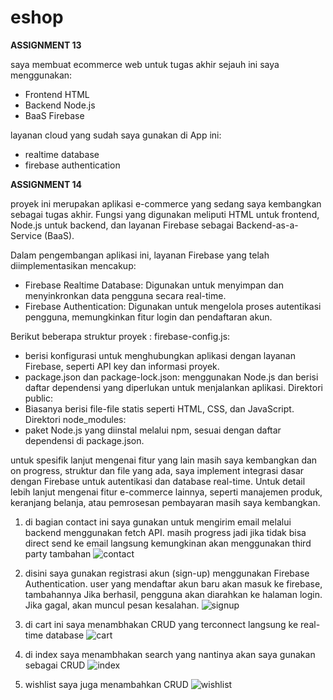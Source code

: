 # eshop
**ASSIGNMENT 13**

 saya membuat ecommerce web untuk tugas akhir
 sejauh ini saya menggunakan:
 - Frontend HTML
 - Backend Node.js
 - BaaS Firebase

layanan cloud yang sudah saya gunakan di App ini:
- realtime database
- firebase authentication

**ASSIGNMENT 14**

proyek ini merupakan aplikasi e-commerce yang sedang saya kembangkan sebagai tugas akhir. Fungsi yang digunakan meliputi HTML untuk frontend, Node.js untuk backend, dan layanan Firebase sebagai Backend-as-a-Service (BaaS).​

Dalam pengembangan aplikasi ini, layanan Firebase yang telah diimplementasikan mencakup:​
- Firebase Realtime Database: Digunakan untuk menyimpan dan menyinkronkan data pengguna secara real-time.​
- Firebase Authentication: Digunakan untuk mengelola proses autentikasi pengguna, memungkinkan fitur login dan pendaftaran akun.​

Berikut beberapa struktur proyek :​
firebase-config.js:​
- berisi konfigurasi untuk menghubungkan aplikasi dengan layanan Firebase, seperti API key dan informasi proyek.​
- package.json dan package-lock.json:​ menggunakan Node.js dan berisi daftar dependensi yang diperlukan untuk menjalankan aplikasi.​
Direktori public:​
- Biasanya berisi file-file statis seperti HTML, CSS, dan JavaScript.​
Direktori node_modules:​
- paket Node.js yang diinstal melalui npm, sesuai dengan daftar dependensi di package.json.​

untuk spesifik lanjut mengenai fitur yang lain masih saya kembangkan dan on progress, struktur dan file yang ada, saya implement integrasi dasar dengan Firebase untuk autentikasi dan database real-time. Untuk detail lebih lanjut mengenai fitur e-commerce lainnya, seperti manajemen produk, keranjang belanja, atau pemrosesan pembayaran masih saya kembangkan.


1. di bagian contact ini saya gunakan untuk mengirim email melalui backend menggunakan fetch API. masih progress jadi jika tidak bisa direct send ke email langsung kemungkinan akan menggunakan third party tambahan
![contact](https://github.com/user-attachments/assets/6fa42254-ca2f-4144-9bcb-084300eed06c)

2. disini saya gunakan registrasi akun (sign-up) menggunakan Firebase Authentication. user yang mendaftar akun baru akan masuk ke firebase, tambahannya Jika berhasil, pengguna akan diarahkan ke halaman login. Jika gagal, akan muncul pesan kesalahan.
![signup](https://github.com/user-attachments/assets/413ea8eb-201e-4bc3-9b91-5e93d4a34814)

3. di cart ini saya menambhakan CRUD yang terconnect langsung ke real-time database
![cart](https://github.com/user-attachments/assets/29f666c2-23d4-48ab-ab94-41518b6c1dd2)

4. di index saya menambhakan search yang nantinya akan saya gunakan sebagai CRUD 
![index](https://github.com/user-attachments/assets/10594932-1230-42bf-b5a0-4a007d0b46ee)

5. wishlist saya juga menambahkan CRUD
![wishlist](https://github.com/user-attachments/assets/1b66d88b-d4c9-4f10-93d3-82571f95efa6)
